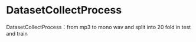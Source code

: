 # DatasetCollectProcess
DatasetCollectProcess：from mp3 to mono wav and split into 20 fold in test and train
